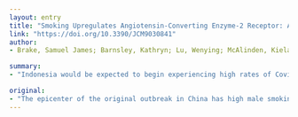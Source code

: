 ```yaml
---
layout: entry
title: "Smoking Upregulates Angiotensin-Converting Enzyme-2 Receptor: A Potential Adhesion Site for Novel Coronavirus SARS-CoV-2 (Covid-19)"
link: "https://doi.org/10.3390/JCM9030841"
author:
- Brake, Samuel James; Barnsley, Kathryn; Lu, Wenying; McAlinden, Kielan Darcy; Eapen, Mathew Suji; Sohal, Sukhwinder Singh

summary:
- "Indonesia would be expected to begin experiencing high rates of Covid-19 because its male smoking rate is over 60%. Smokers are vulnerable to respiratory viruses. ACE2 receptor could be a novel adhesion molecule for SARS-CoV-2. Data on smoking status should be collected on all identified cases. In Iran, China, Italy, and South Korea, female smoking rates are much lower than males. The likelihood of smokers being overrepresented in fatalities is high."

original:
- "The epicenter of the original outbreak in China has high male smoking rates of around 50%, and early reported death rates have an emphasis on older males, therefore the likelihood of smokers being overrepresented in fatalities is high. In Iran, China, Italy, and South Korea, female smoking rates are much lower than males. Fewer females have contracted the virus. If this analysis is correct, then Indonesia would be expected to begin experiencing high rates of Covid-19 because its male smoking rate is over 60% (Tobacco Atlas). Smokers are vulnerable to respiratory viruses. Smoking can upregulate angiotensin-converting enzyme-2 (ACE2) receptor, the known receptor for both the severe acute respiratory syndrome (SARS)-coronavirus (SARS-CoV) and the human respiratory coronavirus NL638. This could also be true for new electronic smoking devices such as electronic cigarettes and &ldquo;heat-not-burn&rdquo; IQOS devices. ACE2 could be a novel adhesion molecule for SARS-CoV-2 causing Covid-19 and a potential therapeutic target for the prevention of fatal microbial infections, and therefore it should be fast tracked and prioritized for research and investigation. Data on smoking status should be collected on all identified cases of Covid-19."
---
```


